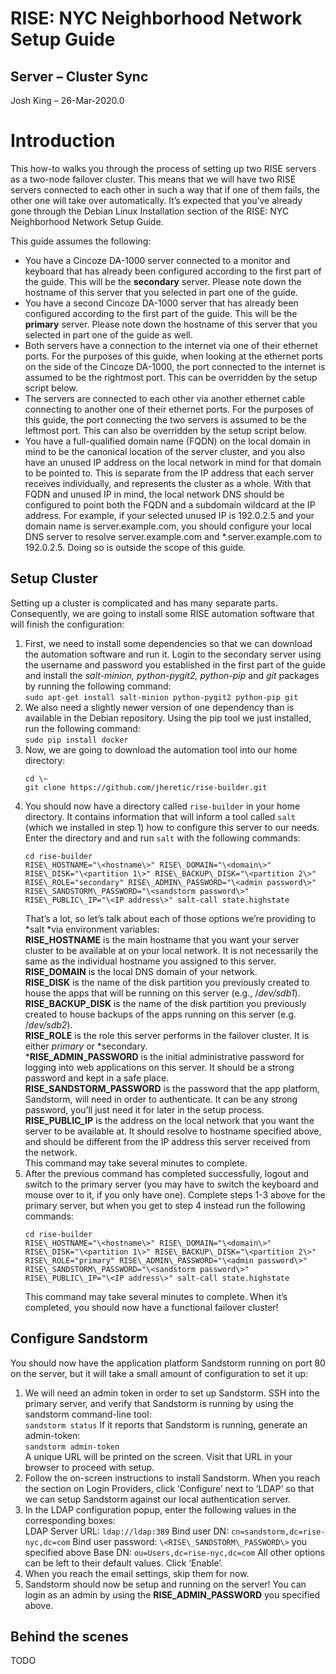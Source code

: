 # RISE: NYC Neighborhood Network Setup Guide

## Server – Cluster Sync

Josh King – 26-Mar-2020.0

# Introduction

This how-to walks you through the process of setting up two RISE servers
as a two-node failover cluster. This means that we will have two RISE
servers connected to each other in such a way that if one of them fails,
the other one will take over automatically. It’s expected that you’ve
already gone through the Debian Linux Installation section of the RISE:
NYC Neighborhood Network Setup Guide. 

This guide assumes the following:

  - You have a Cincoze DA-1000 server connected to a monitor and
    keyboard that has already been configured according to the first
    part of the guide. This will be the **secondary** server. Please
    note down the hostname of this server that you selected in part one
    of the guide.
  - You have a second Cincoze DA-1000 server that has already been
    configured according to the first part of the guide. This will be
    the **primary** server. Please note down the hostname of this server
    that you selected in part one of the guide as well.
  - Both servers have a connection to the internet via one of their
    ethernet ports. For the purposes of this guide, when looking at the
    ethernet ports on the side of the Cincoze DA-1000, the port
    connected to the internet is assumed to be the rightmost port. This
    can be overridden by the setup script below.
  - The servers are connected to each other via another ethernet cable
    connecting to another one of their ethernet ports. For the purposes
    of this guide, the port connecting the two servers is assumed to be
    the leftmost port. This can also be overridden by the setup script
    below.
  - You have a full-qualified domain name (FQDN) on the local domain in
    mind to be the canonical location of the server cluster, and you
    also have an unused IP address on the local network in mind for that
    domain to be pointed to. This is separate from the IP address that
    each server receives individually, and represents the cluster as a
    whole. With that FQDN and unused IP in mind, the local network DNS
    should be configured to point both the FQDN and a subdomain wildcard
    at the IP address. For example, if your selected unused IP is
    192.0.2.5 and your domain name is server.example.com, you should
    configure your local DNS server to resolve server.example.com and
    \*.server.example.com to 192.0.2.5. Doing so is outside the scope of
    this guide.

## Setup Cluster

Setting up a cluster is complicated and has many separate parts.
Consequently, we are going to install some RISE automation software that
will finish the configuration:

1.  First, we need to install some dependencies so that we can download
    the automation software and run it. Login to the secondary server
    using the username and password you established in the first part of
    the guide and install the *salt-minion,* *python-pygit2, python-pip*
    and *git* packages by running the following command:  
    `sudo apt-get install salt-minion python-pygit2 python-pip git`
2.  We also need a slightly newer version of one dependency than is
    available in the Debian repository. Using the pip tool we just
    installed, run the following command:  
    `sudo pip install docker`
3.  Now, we are going to download the automation tool into our home
    directory:
    ```
    cd \~  
    git clone https://github.com/jheretic/rise-builder.git
    ```
4.  You should now have a directory called `rise-builder` in your home
    directory. It contains information that will inform a tool called
    `salt` (which we installed in step 1) how to configure this server
    to our needs. Enter the directory and and run `salt` with the
    following commands:
    ```
    cd rise-builder
    RISE\_HOSTNAME="\<hostname\>" RISE\_DOMAIN="\<domain\>"
    RISE\_DISK="\<partition 1\>" RISE\_BACKUP\_DISK="\<partition 2\>"
    RISE\_ROLE="secondary" RISE\_ADMIN\_PASSWORD="\<admin password\>"
    RISE\_SANDSTORM\_PASSWORD="\<sandstorm password\>"
    RISE\_PUBLIC\_IP="\<IP address\>" salt-call state.highstate
    ```
    That’s a lot, so let’s talk about each of those options we’re
    providing to *salt *via environment variables:  
    **RISE\_HOSTNAME** is the main hostname that you want your server
    cluster to be available at on your local network. It is not
    necessarily the same as the individual hostname you assigned to this
    server.  
    **RISE\_DOMAIN** is the local DNS domain of your network.  
    **RISE\_DISK** is the name of the disk partition you previously
    created to house the apps that will be running on this server (e.g.,
    /*dev/sdb1*).  
    **RISE\_BACKUP\_DISK** is the name of the disk partition you
    previously created to house backups of the apps running on this
    server (e.g. /*dev/sdb2*).  
    **RISE\_ROLE** is the role this server performs in the failover
    cluster. It is either *primary* or *secondary.  
    ***RISE\_ADMIN\_PASSWORD** is the initial administrative password
    for logging into web applications on this server. It should be a
    strong password and kept in a safe place.  
    **RISE\_SANDSTORM\_PASSWORD** is the password that the app platform,
    Sandstorm, will need in order to authenticate. It can be any strong
    password, you’ll just need it for later in the setup process.  
    **RISE\_PUBLIC\_IP** is the address on the local network that you
    want the server to be available at. It should resolve to hostname
    specified above, and should be different from the IP address this
    server received from the network.  
    This command may take several minutes to complete.
5.  After the previous command has completed successfully, logout and
    switch to the primary server (you may have to switch the keyboard
    and mouse over to it, if you only have one). Complete steps 1-3
    above for the primary server, but when you get to step 4 instead run
    the following commands:  
    ```
    cd rise-builder  
    RISE\_HOSTNAME="\<hostname\>" RISE\_DOMAIN="\<domain\>"
    RISE\_DISK="\<partition 1\>" RISE\_BACKUP\_DISK="\<partition 2\>"
    RISE\_ROLE="primary" RISE\_ADMIN\_PASSWORD="\<admin password\>"
    RISE\_SANDSTORM\_PASSWORD="\<sandstorm password\>"
    RISE\_PUBLIC\_IP="\<IP address\>" salt-call state.highstate
    ```
    This command may take several minutes to complete. When it’s
    completed, you should now have a functional failover cluster\!

## Configure Sandstorm

You should now have the application platform Sandstorm running on port
80 on the server, but it will take a small amount of configuration to
set it up:

1.  We will need an admin token in order to set up Sandstorm. SSH into
    the primary server, and verify that Sandstorm is running by using
    the sandstorm command-line tool:  
    `sandstorm status`
    If it reports that Sandstorm is running, generate an admin-token:  
    `sandstorm admin-token`  
    A unique URL will be printed on the screen. Visit that URL in your
    browser to proceed with setup.
2.  Follow the on-screen instructions to install Sandstorm. When you
    reach the section on Login Providers, click ‘Configure’ next to
    ‘LDAP’ so that we can setup Sandstorm against our local
    authentication server.
3.  In the LDAP configuration popup, enter the following values in the
    corresponding boxes:  
    LDAP Server URL: `ldap://ldap:389`
    Bind user DN: `cn=sandstorm,dc=rise-nyc,dc=com`
    Bind user password: `\<RISE\_SANDSTORM\_PASSWORD\>` you specified
    above
    Base DN: `ou=Users,dc=rise-nyc,dc=com`
    All other options can be left to their default values. Click
    ‘Enable’.
4.  When you reach the email settings, skip them for now.
5.  Sandstorm should now be setup and running on the server\! You can
    login as an admin by using the **RISE\_ADMIN\_PASSWORD** you specified
    above.

## Behind the scenes

TODO

